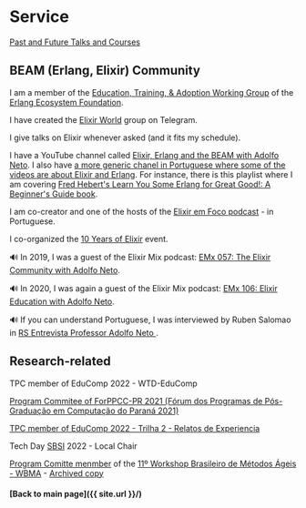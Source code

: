 # Service 

[Past and Future Talks and Courses](service/talks.md)


## BEAM (Erlang, Elixir) Community

I am a member of the [Education, Training, & Adoption Working Group](https://erlef.org/wg/education) of the [Erlang Ecosystem Foundation](https://erlef.org/).

I have created the [Elixir World](http://t.me/elixir_world) group on Telegram.

I give talks on Elixir whenever asked (and it fits my schedule).

I have a YouTube channel called [Elixir, Erlang and the BEAM with Adolfo Neto](https://www.youtube.com/c/ElixirErlangandtheBEAMwithAdolfoNeto). I also have [a more generic chanel in Portuguese where some of the videos are about Elixir and Erlang](https://www.youtube.com/c/AdolfoNeto). For instance, there is this playlist where I am covering [Fred Hebert's Learn You Some Erlang for Great Good!: A Beginner's Guide book](https://www.youtube.com/playlist?list=PLF5ttO8F-IsTided30sMhUx-5Rfyeur65).

I am co-creator and one of the hosts of the [Elixir em Foco podcast](https://anchor.fm/elixiremfoco/) - in Portuguese.

I co-organized the [10 Years of Elixir](https://adolfont.github.io/service/events/10YearsOfElixir/) event.


🔊 In 2019, I was a guest of the Elixir Mix podcast: [EMx 057: The Elixir Community with Adolfo Neto](https://dev.to/elixirmix/emx-057-the-elixir-community-with-adolfo-neto).

🔊 In 2020, I was again a guest of the Elixir Mix podcast: [EMx 106: Elixir Education with Adolfo Neto](https://devchat.tv/uncategorized/emx-106-elixir-education-with-adolfo-neto/).

🔊 If you can understand Portuguese, I was interviewed by Ruben Salomao in [RS Entrevista Professor Adolfo Neto
](https://www.rubensalomao.me/2020/07/rs-entrevista-professor-adolfo-neto.html).
 
 


## Research-related

TPC member of EduComp 2022 - WTD-EduComp

[Program Commitee of ForPPCC-PR 2021 (Fórum dos Programas de Pós-Graduação em Computação do Paraná 2021)](https://easychair.org/my/conference?conf=forppccpr2021#)

[TPC member of EduComp 2022 - Trilha 2 - Relatos de Experiencia](https://www.educompbrasil.org/simposio/2022/)

Tech Day [SBSI](http://www2.sbc.org.br/ce-si/sbsi.html) 2022 - Local Chair

[Program Comitte menmber](http://www.agilebrazil.com/2021/comite) of the  [11º Workshop Brasileiro de Métodos Ágeis - WBMA](http://www.agilebrazil.com/2021/wbma)  - [Archived copy](https://archive.is/OCP3x)


#### [Back to main page]({{ site.url }}/)


